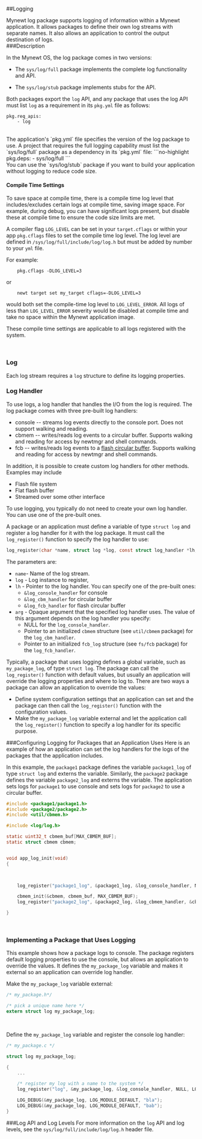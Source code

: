 ##Logging

Mynewt log package supports logging of information within a Mynewt application.  It allows packages to define their own log streams with separate names.  It also allows an application to control the output destination of logs. 
<br>
###Description

In the Mynewt OS, the log package comes in two versions:

* The `sys/log/full` package implements the complete log functionality and API.

* The `sys/log/stub` package implements stubs for the API.

Both packages export the `log` API, and any package that uses the log API must list `log` as a requirement  in its `pkg.yml` file as follows: 

```no-highlight
pkg.req_apis:
    - log
```

<br>
The application's `pkg.yml` file specifies the version of the log package to use.
A project that requires the full logging capability must list the `sys/log/full` package as a dependency in its `pkg.yml` file:
```no-highlight
pkg.deps:
    - sys/log/full
```
<br>
You can use the `sys/log/stub` package if you want to build your application without logging to reduce code size.

<br>

#### Compile Time Settings

To save space at compile time, there is a compile time log level that
includes/excludes certain logs at compile time, saving image space.  For 
example, during debug, you can have significant logs present, but disable
these at compile time to ensure the code size limits are met.

A compiler flag `LOG_LEVEL` can be set  in your `target.cflags` or within
your app `pkg.cflags` files to set the compile time log level.   The 
log level are defined in `/sys/log/full/include/log/log.h`
but must be added by number to your `yml` file.

For example:

```no-highlight
    pkg.cflags -DLOG_LEVEL=3
```

or 

```no-highlight
    newt target set my_target cflags=-DLOG_LEVEL=3
```

would both set the compile-time log level to `LOG_LEVEL_ERROR`.  All logs
of less than `LOG_LEVEL_ERROR` severity would be disabled at compile 
time and take no space within the Mynewt application image.

These compile time settings are applicable to all logs registered with the
system.

<br>

### Log

Each log stream requires a `log` structure to define its  logging properties. 
<br>

### Log Handler

To use logs, a log handler that handles the I/O from the log is required.  The log package comes with three pre-built log handlers:

* console -- streams log events directly to the console port.  Does
not support walking and reading.
* cbmem -- writes/reads log events to a circular buffer.  Supports walking 
and reading for access by newtmgr and shell commands.
* fcb -- writes/reads log events to a [flash circular buffer](/os/modules/fcb/fcb.md). Supports walking and reading for access by newtmgr and shell commands.

In addition, it is possible to create custom log handlers for other methods.
Examples may include

* Flash file system
* Flat flash buffer
* Streamed over some other interface

To use logging, you typically do not need to create your own log handler.  You can use one of the pre-built ones.

A package or an application must define a variable of type `struct log` and register a log handler for it with the log package. It must call the `log_register()` function to specify the log handler to use:

```c
log_register(char *name, struct log *log, const struct log_handler *lh, void *arg, uint8_t level)

```

The parameters are:

* `name`- Name of the log stream.
* `log` - Log instance to register,
* `lh` - Pointer to the log handler. You can specify one of the pre-built ones: 
    * `&log_console_handler` for console
    * `&log_cbm_handler`  for  circular buffer 
    * `&log_fcb_handler` for flash circular buffer
* `arg` - Opaque argument that the specified log handler uses. The value of this argument depends on the log handler you specify:
    * NULL for the `log_console_handler`.
    * Pointer to an initialized `cbmem` structure (see `util/cbmem` package) for the `log_cbm_handler`.
    * Pointer to an initialized `fcb_log` structure (see `fs/fcb` package) for the `log_fcb_handler`. 

Typically, a package that uses logging defines a global variable, such as `my_package_log`, of type `struct log`. The package can call the `log_register()` function with default values, but usually an application will override the logging properties and where to log to. There are two ways a package can allow an application to override the values:

* Define system configuration settings that an application can set and  the package can then call the `log_register()` function with the configuration values.
* Make the `my_package_log` variable external and let the application call the `log_register()` function to specify a log handler for its specific purpose.	


###Configuring Logging for Packages that an Application Uses
Here is an example of how an application can set the log handlers for the logs of the packages that the application includes.  

In this example, the `package1` package defines the variable  `package1_log` of type `struct log` and externs the variable. Similarly, the `package2` package defines the variable `package2_log` and externs the variable.  The application sets logs for `package1` to use console and sets logs  for `package2` to use a circular buffer.

```c
#include <package1/package1.h>
#include <package2/package2.h>
#include <util/cbmem.h>

#include <log/log.h>

static uint32_t cbmem_buf[MAX_CBMEM_BUF];
static struct cbmem cbmem;


void app_log_init(void)
{


   
    log_register("package1_log", &package1_log, &log_console_handler, NULL, LOG_SYSLEVEL);

    cbmem_init(&cbmem, cbmem_buf, MAX_CBMEM_BUF);
    log_register("package2_log", &package2_log, &log_cbmem_handler, &cbmem, LOG_SYSLEVEL);

}
```

<br>

### Implementing a Package that Uses Logging
This example shows how a package logs to console.  The package registers default logging properties to use the console, but allows an application to override the values. It defines the `my_package_log` variable and makes it external so an application can override log handler.

Make the `my_package_log` variable external:
```c
/* my_package.h*/

/* pick a unique name here */
extern struct log my_package_log;
```

<br>

Define the `my_package_log` variable and register the console log handler: 

```c
/* my_package.c */

struct log my_package_log;

{
    ...

    /* register my log with a name to the system */
    log_register("log", &my_package_log, &log_console_handler, NULL, LOG_LEVEL_DEBUG);

    LOG_DEBUG(&my_package_log, LOG_MODULE_DEFAULT, "bla");
    LOG_DEBUG(&my_package_log, LOG_MODULE_DEFAULT, "bab");
}
```

###Log API and Log Levels
For more information on the `log` API and log levels, see the `sys/log/full/include/log/log.h` header file.

